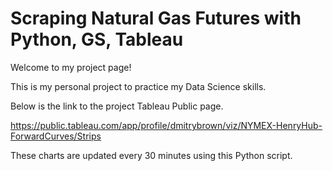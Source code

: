# Scraping Natural Gas Futures with Python, GS, Tableau
 
Welcome to my project page!

This is my personal project to practice my Data Science skills. 

Below is the link to the project Tableau Public page. 

https://public.tableau.com/app/profile/dmitrybrown/viz/NYMEX-HenryHub-ForwardCurves/Strips

These charts are updated every 30 minutes using this Python script. 
